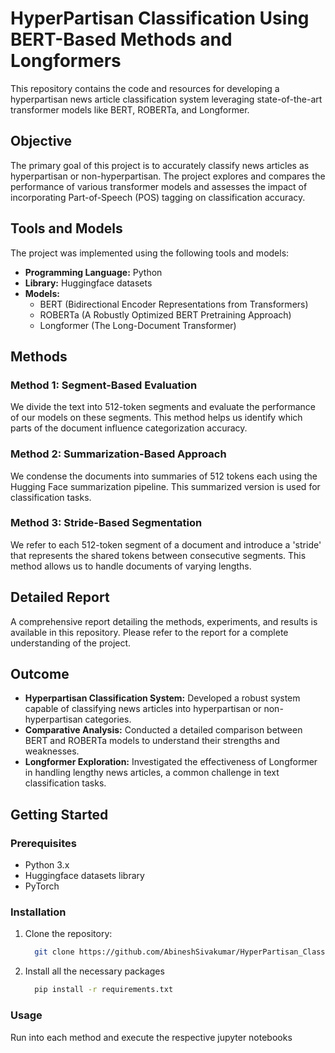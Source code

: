 # HyperPartisan Classification Using BERT-Based Methods and Longformers

This repository contains the code and resources for developing a hyperpartisan news article classification system leveraging state-of-the-art transformer models like BERT, ROBERTa, and Longformer.

## Objective

The primary goal of this project is to accurately classify news articles as hyperpartisan or non-hyperpartisan. The project explores and compares the performance of various transformer models and assesses the impact of incorporating Part-of-Speech (POS) tagging on classification accuracy.

## Tools and Models

The project was implemented using the following tools and models:

- **Programming Language:** Python
- **Library:** Huggingface datasets
- **Models:**
  - BERT (Bidirectional Encoder Representations from Transformers)
  - ROBERTa (A Robustly Optimized BERT Pretraining Approach)
  - Longformer (The Long-Document Transformer)

## Methods

### Method 1: Segment-Based Evaluation
We divide the text into 512-token segments and evaluate the performance of our models on these segments. This method helps us identify which parts of the document influence categorization accuracy.

### Method 2: Summarization-Based Approach
We condense the documents into summaries of 512 tokens each using the Hugging Face summarization pipeline. This summarized version is used for classification tasks.

### Method 3: Stride-Based Segmentation
We refer to each 512-token segment of a document and introduce a 'stride' that represents the shared tokens between consecutive segments. This method allows us to handle documents of varying lengths.

## Detailed Report
A comprehensive report detailing the methods, experiments, and results is available in this repository. Please refer to the report for a complete understanding of the project.


## Outcome

- **Hyperpartisan Classification System:** Developed a robust system capable of classifying news articles into hyperpartisan or non-hyperpartisan categories.
- **Comparative Analysis:** Conducted a detailed comparison between BERT and ROBERTa models to understand their strengths and weaknesses.
- **Longformer Exploration:** Investigated the effectiveness of Longformer in handling lengthy news articles, a common challenge in text classification tasks.

## Getting Started

### Prerequisites

- Python 3.x
- Huggingface datasets library
- PyTorch

### Installation

1. Clone the repository:
   ```bash
     git clone https://github.com/AbineshSivakumar/HyperPartisan_Classification_Using_BERT
   ```
2. Install all the necessary packages
   ```bash
     pip install -r requirements.txt
   ```

### Usage

Run into each method and execute the respective jupyter notebooks

